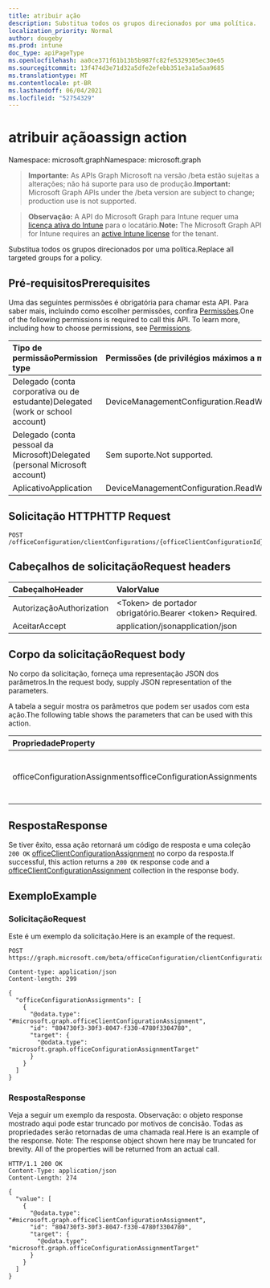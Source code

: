 ```yaml
---
title: atribuir ação
description: Substitua todos os grupos direcionados por uma política.
localization_priority: Normal
author: dougeby
ms.prod: intune
doc_type: apiPageType
ms.openlocfilehash: aa0ce371f61b13b5b987fc82fe5329305ec30e65
ms.sourcegitcommit: 13f474d3e71d32a5dfe2efebb351e3a1a5aa9685
ms.translationtype: MT
ms.contentlocale: pt-BR
ms.lasthandoff: 06/04/2021
ms.locfileid: "52754329"
---
```

# <a name="assign-action"></a><span data-ttu-id="d08d5-103">atribuir ação</span><span class="sxs-lookup"><span data-stu-id="d08d5-103">assign action</span></span>

<span data-ttu-id="d08d5-104">Namespace: microsoft.graph</span><span class="sxs-lookup"><span data-stu-id="d08d5-104">Namespace: microsoft.graph</span></span>

> <span data-ttu-id="d08d5-105">**Importante:** As APIs Graph Microsoft na versão /beta estão sujeitas a alterações; não há suporte para uso de produção.</span><span class="sxs-lookup"><span data-stu-id="d08d5-105">**Important:** Microsoft Graph APIs under the /beta version are subject to change; production use is not supported.</span></span>

> <span data-ttu-id="d08d5-106">**Observação:** A API do Microsoft Graph para Intune requer uma [licença ativa do Intune](https://go.microsoft.com/fwlink/?linkid=839381) para o locatário.</span><span class="sxs-lookup"><span data-stu-id="d08d5-106">**Note:** The Microsoft Graph API for Intune requires an [active Intune license](https://go.microsoft.com/fwlink/?linkid=839381) for the tenant.</span></span>

<span data-ttu-id="d08d5-107">Substitua todos os grupos direcionados por uma política.</span><span class="sxs-lookup"><span data-stu-id="d08d5-107">Replace all targeted groups for a policy.</span></span>

## <a name="prerequisites"></a><span data-ttu-id="d08d5-108">Pré-requisitos</span><span class="sxs-lookup"><span data-stu-id="d08d5-108">Prerequisites</span></span>
<span data-ttu-id="d08d5-p101">Uma das seguintes permissões é obrigatória para chamar esta API. Para saber mais, incluindo como escolher permissões, confira [Permissões](/graph/permissions-reference).</span><span class="sxs-lookup"><span data-stu-id="d08d5-p101">One of the following permissions is required to call this API. To learn more, including how to choose permissions, see [Permissions](/graph/permissions-reference).</span></span>

|<span data-ttu-id="d08d5-111">Tipo de permissão</span><span class="sxs-lookup"><span data-stu-id="d08d5-111">Permission type</span></span>|<span data-ttu-id="d08d5-112">Permissões (de privilégios máximos a mínimos)</span><span class="sxs-lookup"><span data-stu-id="d08d5-112">Permissions (from most to least privileged)</span></span>|
|:---|:---|
|<span data-ttu-id="d08d5-113">Delegado (conta corporativa ou de estudante)</span><span class="sxs-lookup"><span data-stu-id="d08d5-113">Delegated (work or school account)</span></span>|<span data-ttu-id="d08d5-114">DeviceManagementConfiguration.ReadWrite.All</span><span class="sxs-lookup"><span data-stu-id="d08d5-114">DeviceManagementConfiguration.ReadWrite.All</span></span>|
|<span data-ttu-id="d08d5-115">Delegado (conta pessoal da Microsoft)</span><span class="sxs-lookup"><span data-stu-id="d08d5-115">Delegated (personal Microsoft account)</span></span>|<span data-ttu-id="d08d5-116">Sem suporte.</span><span class="sxs-lookup"><span data-stu-id="d08d5-116">Not supported.</span></span>|
|<span data-ttu-id="d08d5-117">Aplicativo</span><span class="sxs-lookup"><span data-stu-id="d08d5-117">Application</span></span>|<span data-ttu-id="d08d5-118">DeviceManagementConfiguration.ReadWrite.All</span><span class="sxs-lookup"><span data-stu-id="d08d5-118">DeviceManagementConfiguration.ReadWrite.All</span></span>|

## <a name="http-request"></a><span data-ttu-id="d08d5-119">Solicitação HTTP</span><span class="sxs-lookup"><span data-stu-id="d08d5-119">HTTP Request</span></span>
<!-- {
  "blockType": "ignored"
}
-->
``` http
POST /officeConfiguration/clientConfigurations/{officeClientConfigurationId}/assign
```

## <a name="request-headers"></a><span data-ttu-id="d08d5-120">Cabeçalhos de solicitação</span><span class="sxs-lookup"><span data-stu-id="d08d5-120">Request headers</span></span>
|<span data-ttu-id="d08d5-121">Cabeçalho</span><span class="sxs-lookup"><span data-stu-id="d08d5-121">Header</span></span>|<span data-ttu-id="d08d5-122">Valor</span><span class="sxs-lookup"><span data-stu-id="d08d5-122">Value</span></span>|
|:---|:---|
|<span data-ttu-id="d08d5-123">Autorização</span><span class="sxs-lookup"><span data-stu-id="d08d5-123">Authorization</span></span>|<span data-ttu-id="d08d5-124">&lt;Token&gt; de portador obrigatório.</span><span class="sxs-lookup"><span data-stu-id="d08d5-124">Bearer &lt;token&gt; Required.</span></span>|
|<span data-ttu-id="d08d5-125">Aceitar</span><span class="sxs-lookup"><span data-stu-id="d08d5-125">Accept</span></span>|<span data-ttu-id="d08d5-126">application/json</span><span class="sxs-lookup"><span data-stu-id="d08d5-126">application/json</span></span>|

## <a name="request-body"></a><span data-ttu-id="d08d5-127">Corpo da solicitação</span><span class="sxs-lookup"><span data-stu-id="d08d5-127">Request body</span></span>
<span data-ttu-id="d08d5-128">No corpo da solicitação, forneça uma representação JSON dos parâmetros.</span><span class="sxs-lookup"><span data-stu-id="d08d5-128">In the request body, supply JSON representation of the parameters.</span></span>

<span data-ttu-id="d08d5-129">A tabela a seguir mostra os parâmetros que podem ser usados com esta ação.</span><span class="sxs-lookup"><span data-stu-id="d08d5-129">The following table shows the parameters that can be used with this action.</span></span>

|<span data-ttu-id="d08d5-130">Propriedade</span><span class="sxs-lookup"><span data-stu-id="d08d5-130">Property</span></span>|<span data-ttu-id="d08d5-131">Tipo</span><span class="sxs-lookup"><span data-stu-id="d08d5-131">Type</span></span>|<span data-ttu-id="d08d5-132">Descrição</span><span class="sxs-lookup"><span data-stu-id="d08d5-132">Description</span></span>|
|:---|:---|:---|
|<span data-ttu-id="d08d5-133">officeConfigurationAssignments</span><span class="sxs-lookup"><span data-stu-id="d08d5-133">officeConfigurationAssignments</span></span>|<span data-ttu-id="d08d5-134">[Coleção officeClientConfigurationAssignment](../resources/intune-cirrus-officeclientconfigurationassignment.md)</span><span class="sxs-lookup"><span data-stu-id="d08d5-134">[officeClientConfigurationAssignment](../resources/intune-cirrus-officeclientconfigurationassignment.md) collection</span></span>|<span data-ttu-id="d08d5-135">Lista de atribuições de configuração do office</span><span class="sxs-lookup"><span data-stu-id="d08d5-135">List of office configuration assignments</span></span>|



## <a name="response"></a><span data-ttu-id="d08d5-136">Resposta</span><span class="sxs-lookup"><span data-stu-id="d08d5-136">Response</span></span>
<span data-ttu-id="d08d5-137">Se tiver êxito, essa ação retornará um código de resposta e uma coleção `200 OK` [officeClientConfigurationAssignment](../resources/intune-cirrus-officeclientconfigurationassignment.md) no corpo da resposta.</span><span class="sxs-lookup"><span data-stu-id="d08d5-137">If successful, this action returns a `200 OK` response code and a [officeClientConfigurationAssignment](../resources/intune-cirrus-officeclientconfigurationassignment.md) collection in the response body.</span></span>

## <a name="example"></a><span data-ttu-id="d08d5-138">Exemplo</span><span class="sxs-lookup"><span data-stu-id="d08d5-138">Example</span></span>

### <a name="request"></a><span data-ttu-id="d08d5-139">Solicitação</span><span class="sxs-lookup"><span data-stu-id="d08d5-139">Request</span></span>
<span data-ttu-id="d08d5-140">Este é um exemplo da solicitação.</span><span class="sxs-lookup"><span data-stu-id="d08d5-140">Here is an example of the request.</span></span>
``` http
POST https://graph.microsoft.com/beta/officeConfiguration/clientConfigurations/{officeClientConfigurationId}/assign

Content-type: application/json
Content-length: 299

{
  "officeConfigurationAssignments": [
    {
      "@odata.type": "#microsoft.graph.officeClientConfigurationAssignment",
      "id": "804730f3-30f3-8047-f330-4780f3304780",
      "target": {
        "@odata.type": "microsoft.graph.officeConfigurationAssignmentTarget"
      }
    }
  ]
}
```

### <a name="response"></a><span data-ttu-id="d08d5-141">Resposta</span><span class="sxs-lookup"><span data-stu-id="d08d5-141">Response</span></span>
<span data-ttu-id="d08d5-p102">Veja a seguir um exemplo da resposta. Observação: o objeto response mostrado aqui pode estar truncado por motivos de concisão. Todas as propriedades serão retornadas de uma chamada real.</span><span class="sxs-lookup"><span data-stu-id="d08d5-p102">Here is an example of the response. Note: The response object shown here may be truncated for brevity. All of the properties will be returned from an actual call.</span></span>
``` http
HTTP/1.1 200 OK
Content-Type: application/json
Content-Length: 274

{
  "value": [
    {
      "@odata.type": "#microsoft.graph.officeClientConfigurationAssignment",
      "id": "804730f3-30f3-8047-f330-4780f3304780",
      "target": {
        "@odata.type": "microsoft.graph.officeConfigurationAssignmentTarget"
      }
    }
  ]
}
```




